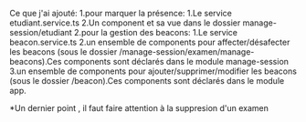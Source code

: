 Ce que j'ai ajouté:
1.pour marquer la présence:
 1.Le service etudiant.service.ts
 2.Un component et sa vue dans le dossier manage-session/etudiant
2.pour la gestion des beacons:
 1.Le service beacon.service.ts
 2.un ensemble de components pour affecter/désafecter les beacons (sous le dossier /manage-session/examen/manage-beacons).Ces components sont déclarés dans le module manage-session
 3.un ensemble de components pour ajouter/supprimer/modifier les beacons (sous le dossier /beacon).Ces components sont déclarés dans le module app.

 
*Un dernier point , il faut faire attention à la suppresion d'un examen
